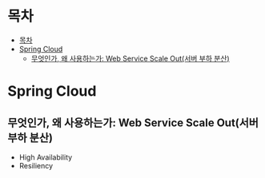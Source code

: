 # 목차
- [목차](#목차)
- [Spring Cloud](#spring-cloud)
  - [무엇인가, 왜 사용하는가: Web Service Scale Out(서버 부하 분산)](#무엇인가-왜-사용하는가-web-service-scale-out서버-부하-분산)


# Spring Cloud
## 무엇인가, 왜 사용하는가: Web Service Scale Out(서버 부하 분산)
- High Availability
- Resiliency



#